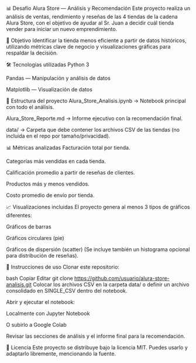 📊 Desafío Alura Store — Análisis y Recomendación
Este proyecto realiza un análisis de ventas, rendimiento y reseñas de las 4 tiendas de la cadena Alura Store, con el objetivo de ayudar al Sr. Juan a decidir cuál tienda vender para iniciar un nuevo emprendimiento.

🎯 Objetivo
Identificar la tienda menos eficiente a partir de datos históricos, utilizando métricas clave de negocio y visualizaciones gráficas para respaldar la decisión.

🛠 Tecnologías utilizadas
Python 3

Pandas — Manipulación y análisis de datos

Matplotlib — Visualización de datos

📂 Estructura del proyecto
Alura_Store_Analisis.ipynb → Notebook principal con todo el análisis.

Alura_Store_Reporte.md → Informe ejecutivo con la recomendación final.

data/ → Carpeta que debe contener los archivos CSV de las tiendas (no incluida en el repo por tamaño/privacidad).

📊 Métricas analizadas
Facturación total por tienda.

Categorías más vendidas en cada tienda.

Calificación promedio a partir de reseñas de clientes.

Productos más y menos vendidos.

Costo promedio de envío por tienda.

📈 Visualizaciones incluidas
El proyecto genera al menos 3 tipos de gráficos diferentes:

Gráficos de barras

Gráficos circulares (pie)

Gráficos de dispersión (scatter)
(Se incluye también un histograma opcional para distribución de reseñas).

🚀 Instrucciones de uso
Clonar este repositorio:

bash
Copiar
Editar
git clone https://github.com/usuario/alura-store-analisis.git
Colocar los archivos CSV en la carpeta data/ o definir un archivo consolidado en SINGLE_CSV dentro del notebook.

Abrir y ejecutar el notebook:

Localmente con Jupyter Notebook

O subirlo a Google Colab

Revisar las secciones de análisis y el informe final para la recomendación.

📄 Licencia
Este proyecto se distribuye bajo la licencia MIT. Puedes usarlo y adaptarlo libremente, mencionando la fuente.
